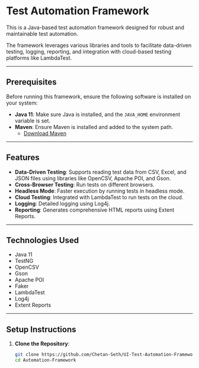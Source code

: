 # Test Automation Framework

This is a Java-based test automation framework designed for robust and maintainable test automation.

The framework leverages various libraries and tools to facilitate data-driven testing, logging, reporting, and integration with cloud-based testing platforms like LambdaTest.

---

## Prerequisites

Before running this framework, ensure the following software is installed on your system:

- **Java 11**: Make sure Java is installed, and the `JAVA_HOME` environment variable is set.
- **Maven**: Ensure Maven is installed and added to the system path.
  - [Download Maven](https://maven.apache.org/download.cgi)

---

## Features

- **Data-Driven Testing**: Supports reading test data from CSV, Excel, and JSON files using libraries like OpenCSV, Apache POI, and Gson.
- **Cross-Browser Testing**: Run tests on different browsers.
- **Headless Mode**: Faster execution by running tests in headless mode.
- **Cloud Testing**: Integrated with LambdaTest to run tests on the cloud.
- **Logging**: Detailed logging using Log4j.
- **Reporting**: Generates comprehensive HTML reports using Extent Reports.

---

## Technologies Used

- Java 11
- TestNG
- OpenCSV
- Gson
- Apache POI
- Faker
- LambdaTest
- Log4j
- Extent Reports

---

## Setup Instructions

1. **Clone the Repository**:
   ```bash
   git clone https://github.com/Chetan-Seth/UI-Test-Automation-Framework.git
   cd Automation-Framework
